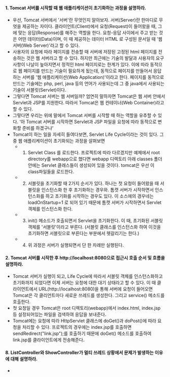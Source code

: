 #### 1. Tomcat 서버를 시작할 때 웹 애플리케이션이 초기화하는 과정을 설명하라.
* 우선, Tomcat 서버에서 '서버'란 무엇인지 알아보자. 서버(Server)란 한마디로 무엇을 제공하는 자이다. 클라이언트(Client)에서 요청(Request)이 들어왔을 때, 그에 맞는 응답(Response)를 해주는 역할을 한다. 요청-응답 사이에서 주고 받는 것은 어떤 데이터(Data)이며, 이 때 제공하는 데이터 HTML 로 구성된 문서일 때 '웹 서버(Web Server)'라고 할 수 있다.
* 사용자의 요청에 따라 페이지를 전송할 때 서버에 저장된 고정된 html 페이지를 전송하는 것은 웹 서버라고 할 수 있다. 하지만 최근에는 기술의 발달과 사용자의 요구사항이 나날이 높아지면서 정적인 html 페이지로는 한계가 있다. 이에 따라 동적으로 웹 페이지를 만드는 기술이 필요하게 됬는데, 동적으로 페이지를 만들어서 응답하는 서버를 '웹 애플리케이션(Web Application)'이라고 한다. 페이지를 동적으로 만드는 기술에는 php, perl, java 등의 언어가 사용되는데 그 중 java에서 사용되는 기술이 서블릿(Servlet)이다.
* 그렇다면 Tomcat 서버는 웹 서버일까? 엄연히 말하자면 Tomcat은 웹 서버 안에서 Servlet과 JSP를 지원한다. 따라서 Tomcat은 웹 컨테이너(Web Container)라고 할 수 있다. 
* 그렇다면 우리는 위에 말에서 Tomcat 서버를 시작할 때 하는 역할을 유추할 수 있다. '아 Tomcat 서버를 시작하면 Servlet과 JSP 파일을 요청에 따라 동적으로 변화할 준비를 하겠구나'
* Tomcat이 하는 일을 자세히 들여다보면, Servlet Life Cycle이라는 것이 있다. 그 중 웹 애플리케이션이 초기화되는 과정을 살펴보면
  - 1. Servlet Class 를 로드한다. 프로젝트에 따라 다르겠지만 예제에서 root directory를 webapp으로 했다면 webapp 디렉토리 아래 classes 폴더 안에는 Servlet 클래스들이 생성되어 있을 것이다. tomcat은 우선 이 class파일들을 로드한다.
  - 2. 서블릿을 초기화할 때 2가지 순서가 있다. 하나는 첫 요청이 들어왔을 때 서블릿을 인스턴스화 한 후 초기화하는 경우와. 톰캣 서버가 시작하면서 인스턴스화를 하고 초기화를 시작하는 경우도 있다. 이 소스에의 경우네는 loadOnStartup=1 로 되어 있기 때문에 톰캣 서버가 시작하면서 Servlet 객체를 인스턴스화 한다.
  - 3. init() 메소드가 호출되면서 Servlet을 초기화한다. 이 때, 초기화된 서블릿 객체를 '서블릿'이라고 부른다. (서블릿 클래스를 인스턴스화 하여 이것을 초기화하면 서블릿으로 부른다는 부분에서 헷갈리기는 한다.)
  - 4. 위 과정은 서버가 실행되면서 단 한 차례만 실행된다.

#### 2. Tomcat 서버를 시작한 후 http://localhost:8080으로 접근시 호출 순서 및 흐름을 설명하라.
* Tomcat 서버가 실행이 되고, Life Cycle에 따라서 서블릿 객체를 인스턴스화하고 초기화까지 되었다면 이제 서버는 요청에 대한 대기 상태라고 할 수 있다. 이 때 클라이언트에서 URL(http://localhost:8080)을 통해 서버에 요청이 들어오면 Tomcat은 각 클리언트마다 새로운 쓰레드를 생성한다. 그리고 service() 메소드를 호출한다.
* 첫 요청일 경우 Tomcat은 root 디렉토리(webapp)에서 index.html, index.jsp 등 설정되어있는 파일을 검색하여 응답을 보내준다.
* Tomcat에는 요청에 따라 HttpServlet 클래스에 doGet()과 doPost()에 따라 요청을 처리할 수 있다. 프로젝트의 경우에는 index.jsp를 호출하면 sendRedirect("link.jsp");를 호출하기 때문에 doGet() 메소드를 호출하여 link.jsp를 클라이언트에게 전송해준다.

#### 8. ListController와 ShowController가 멀티 쓰레드 상황에서 문제가 발생하는 이유에 대해 설명하라.
* 

